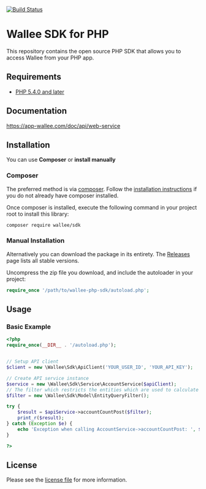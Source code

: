 [![Build Status](https://travis-ci.org/wallee-payment/wallee-php-sdk.svg?branch=master)](https://travis-ci.org/wallee-payment/wallee-php-sdk)

# Wallee SDK for PHP

This repository contains the open source PHP SDK that allows you to access Wallee from your PHP app.

## Requirements

* [PHP 5.4.0 and later](http://www.php.net/)

## Documentation

https://app-wallee.com/doc/api/web-service

## Installation

You can use **Composer** or **install manually**

### Composer

The preferred method is via [composer](https://getcomposer.org). Follow the
[installation instructions](https://getcomposer.org/doc/00-intro.md) if you do not already have
composer installed.

Once composer is installed, execute the following command in your project root to install this library:

```sh
composer require wallee/sdk
```

### Manual Installation

Alternatively you can download the package in its entirety. The [Releases](https://github.com/wallee-payment/wallee-php-sdk/releases) page lists all stable versions.

Uncompress the zip file you download, and include the autoloader in your project:

```php
require_once '/path/to/wallee-php-sdk/autoload.php';
```

## Usage

### Basic Example

```php
<?php
require_once(__DIR__ . '/autoload.php');


// Setup API client
$client = new \Wallee\Sdk\ApiClient('YOUR_USER_ID', 'YOUR_API_KEY');

// Create API service instance
$service = new \Wallee\Sdk\Service\AccountService($apiClient);
// The filter which restricts the entities which are used to calculate the count.
$filter = new \Wallee\Sdk\Model\EntityQueryFilter();

try {
    $result = $apiService->accountCountPost($filter);
    print_r($result);
} catch (Exception $e) {
    echo 'Exception when calling AccountService->accountCountPost: ', $e->getMessage(), PHP_EOL;
}

?>
```

## License

Please see the [license file](https://github.com/wallee-payment/wallee-php-sdk/blob/master/LICENSE) for more information.